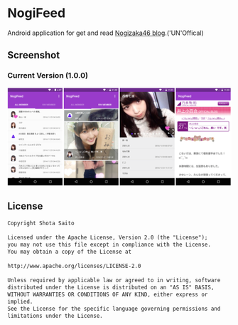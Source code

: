 NogiFeed
========

Android application for get and read [Nogizaka46 blog](http://blog.nogizaka46.com).('UN'Offical)

Screenshot
------

### Current Version (1.0.0)

<img src="./images/screenshot.png">

License
------
```
Copyright Shota Saito

Licensed under the Apache License, Version 2.0 (the "License");
you may not use this file except in compliance with the License.
You may obtain a copy of the License at

http://www.apache.org/licenses/LICENSE-2.0

Unless required by applicable law or agreed to in writing, software
distributed under the License is distributed on an "AS IS" BASIS,
WITHOUT WARRANTIES OR CONDITIONS OF ANY KIND, either express or implied.
See the License for the specific language governing permissions and
limitations under the License.

```
